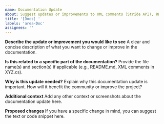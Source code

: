 ```yaml
---
name: Documentation Update
about: Suggest updates or improvements to XML comments (Stride API), README.md, or other documentation files.
title: '[Docs] '
labels: 'area-Doc'
assignees: ''
---
```


**Describe the update or improvement you would like to see**
A clear and concise description of what you want to change or improve in the documentation.

**Is this related to a specific part of the documentation?**
Provide the file name(s) and section(s) if applicable (e.g., README.md, XML comments in XYZ.cs).

**Why is this update needed?**
Explain why this documentation update is important. How will it benefit the community or improve the project?

**Additional context**
Add any other context or screenshots about the documentation update here.

**Proposed changes**
If you have a specific change in mind, you can suggest the text or code snippet here.

<!--- Thank you for helping improve Stride's documentation! --->
